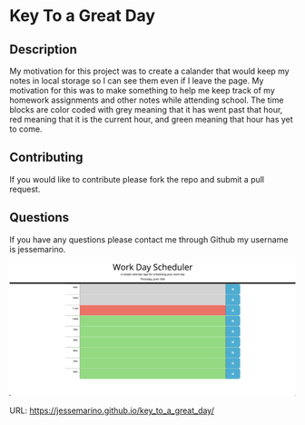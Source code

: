 # Key To a Great Day

## Description

My motivation for this project was to create a calander that would keep my notes in local storage so I can see them even if I leave the page. My motivation for this was to make something to help me keep track of my homework assignments and other notes while attending school. The time blocks are color coded with grey meaning that it has went past that hour, red meaning that it is the current hour, and green meaning that hour has yet to come.

## Contributing

If you would like to contribute please fork the repo and submit a pull request.

## Questions

If you have any questions please contact me through Github my username is jessemarino.

![picture of website](./assets/images/calander.png)

URL: https://jessemarino.github.io/key_to_a_great_day/
